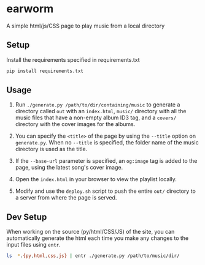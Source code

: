 # earworm
A simple html/js/CSS page to play music from a local directory

## Setup

Install the requirements specified in requirements.txt

```sh
pip install requirements.txt
```

## Usage

1. Run `./generate.py /path/to/dir/containing/music` to generate a
   directory called `out` with an `index.html`, `music/` directory
   with all the music files that have a non-empty album ID3 tag, and a
   `covers/` directory with the cover images for the albums.

2. You can specify the `<title>` of the page by using the `--title`
   option on `generate.py`. When no `--title` is specified, the folder
   name of the music directory is used as the title.

3. If the `--base-url` parameter is specified, an `og:image` tag is
   added to the page, using the latest song's cover image.

2. Open the `index.html` in your browser to view the playlist locally.

3. Modify and use the `deploy.sh` script to push the entire `out/`
   directory to a server from where the page is served.

## Dev Setup

When working on the source (py/html/CSS/JS) of the site, you can
automatically generate the html each time you make any changes to the
input files using `entr`.

```sh
ls  *.{py,html,css,js} | entr ./generate.py /path/to/music/dir/
```
